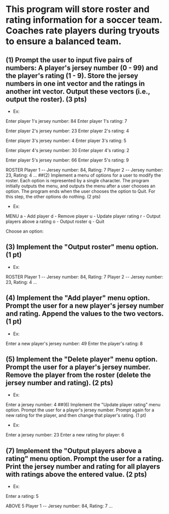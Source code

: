 # This program will store roster and rating information for a soccer team. Coaches rate players during tryouts to ensure a balanced team.

## (1) Prompt the user to input five pairs of numbers: A player's jersey number (0 - 99) and the player's rating (1 - 9). Store the jersey numbers in one int vector and the ratings in another int vector. Output these vectors (i.e., output the roster). (3 pts)

- Ex:

Enter player 1's jersey number:
84
Enter player 1's rating:
7

Enter player 2's jersey number:
23
Enter player 2's rating:
4

Enter player 3's jersey number:
4
Enter player 3's rating:
5

Enter player 4's jersey number:
30
Enter player 4's rating:
2

Enter player 5's jersey number:
66
Enter player 5's rating:
9

ROSTER
Player 1 -- Jersey number: 84, Rating: 7
Player 2 -- Jersey number: 23, Rating: 4
...
##(2) Implement a menu of options for a user to modify the roster. Each option is represented by a single character. The program initially outputs the menu, and outputs the menu after a user chooses an option. The program ends when the user chooses the option to Quit. For this step, the other options do nothing. (2 pts)

- Ex:

MENU
a - Add player
d - Remove player
u - Update player rating
r - Output players above a rating
o - Output roster
q - Quit

Choose an option:
## (3) Implement the "Output roster" menu option. (1 pt)

- Ex:

ROSTER
Player 1 -- Jersey number: 84, Rating: 7
Player 2 -- Jersey number: 23, Rating: 4
...
## (4) Implement the "Add player" menu option. Prompt the user for a new player's jersey number and rating. Append the values to the two vectors. (1 pt)

- Ex:

Enter a new player's jersey number:
49
Enter the player's rating:
8
## (5) Implement the "Delete player" menu option. Prompt the user for a player's jersey number. Remove the player from the roster (delete the jersey number and rating). (2 pts)

- Ex:

Enter a jersey number:
4
##(6) Implement the "Update player rating" menu option. Prompt the user for a player's jersey number. Prompt again for a new rating for the player, and then change that player's rating. (1 pt)

- Ex:

Enter a jersey number:
23
Enter a new rating for player:
6
## (7) Implement the "Output players above a rating" menu option. Prompt the user for a rating. Print the jersey number and rating for all players with ratings above the entered value. (2 pts)

- Ex:

Enter a rating:
5

ABOVE 5
Player 1 -- Jersey number: 84, Rating: 7
...
